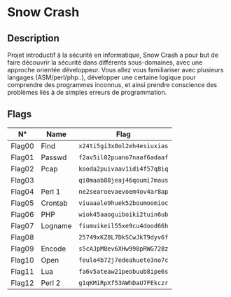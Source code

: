 # Snow Crash

## Description
Projet introductif à la sécurité en informatique, Snow Crash a pour but de faire découvrir la sécurité dans différents sous-domaines, avec une approche orientée développeur. Vous allez vous familiariser avec plusieurs langages (ASM/perl/php..), développer une certaine logique pour comprendre des programmes inconnus, et ainsi prendre conscience des problèmes liés à de simples erreurs de programmation.

## Flags
| N°    | Name    | Flag                        |
|:------:|---------|-----------------------------|
| Flag00 | Find    | `x24ti5gi3x0ol2eh4esiuxias` |
| Flag01 | Passwd  | `f2av5il02puano7naaf6adaaf` |
| Flag02 | Pcap    | `kooda2puivaav1idi4f57q8iq` |
| Flag03 |         | `qi0maab88jeaj46qoumi7maus` |
| Flag04 | Perl 1  | `ne2searoevaevoem4ov4ar8ap` |
| Flag05 | Crontab | `viuaaale9huek52boumoomioc` |
| Flag06 | PHP     | `wiok45aaoguiboiki2tuin6ub` |
| Flag07 | Logname | `fiumuikeil55xe9cu4dood66h` |
| Flag08 |         | `25749xKZ8L7DkSCwJkT9dyv6f` |
| Flag09 | Encode  | `s5cAJpM8ev6XHw998pRWG728z` |
| Flag10 | Open    | `feulo4b72j7edeahuete3no7c` |
| Flag11 | Lua     | `fa6v5ateaw21peobuub8ipe6s` |
| Flag12 | Perl 2  | `g1qKMiRpXf53AWhDaU7FEkczr` |
